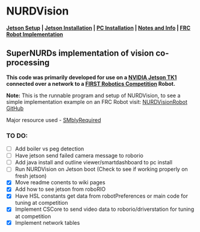 # NURDVision
**[Jetson Setup](https://github.com/FRCTeam3255/NURDVision/wiki/NVIDIA-Jetson-Setup) | 
[Jetson Installation](https://github.com/FRCTeam3255/NURDVision/wiki/Installation-on-Jetson) | 
[PC Installation](https://github.com/FRCTeam3255/NURDVision/wiki/Installation-on-PC) | 
[Notes and Info](https://github.com/FRCTeam3255/NURDVision/wiki/Notes-and-Info) | 
[FRC Robot Implementation](https://github.com/FRCTeam3255/NURDVisionRobot)**

## SuperNURDs implementation of vision co-processing

**This code was primarily developed for use on a [NVIDIA Jetson TK1](http://www.nvidia.com/object/tegra-k1-processor.html) connected over a network to a [FIRST Robotics Competition](https://www.firstinspires.org/robotics/frc) Robot.**

**Note:** This is the runnable program and setup of NURDVision, to see a simple implementation example on an FRC Robot visit: 
[NURDVisionRobot GitHub](https://github.com/FRCTeam3255/NURDVisionRobot)

Major resource used - [SMblyRequired](https://github.com/SMblyRequired/Computer-Vision-2017)

### TO DO:
- [ ] Add boiler vs peg detection
- [ ] Have jetson send failed camera message to roborio
- [ ] Add java install and outline viewer/smartdashboard to pc install
- [ ] Run NURDVision on Jetson boot (Check to see if working properly on fresh jetson)
- [x] Move readme conents to wiki pages
- [x] Add how to see jetson from roboRIO
- [x] Have HSL constants get data from robotPreferences or main code for tuning at competition
- [x] Implement CSCore to send video data to roborio/driverstation for tuning at competition
- [x] Implement network tables
